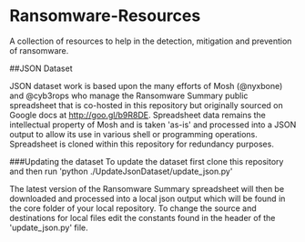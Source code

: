# Ransomware-Resources
A collection of resources to help in the detection, mitigation and prevention of ransomware.

##JSON Dataset

JSON dataset work is based upon the many efforts of Mosh (@nyxbone) and @cyb3rops who manage the Ransomware Summary public spreadsheet that is co-hosted in this repository but originally sourced on Google docs at http://goo.gl/b9R8DE. Spreadsheet data remains the intellectual property of Mosh and is taken 'as-is' and processed into a JSON output to allow its use in various shell or programming operations. Spreadsheet is cloned within this repository for redundancy purposes.

###Updating the dataset
To update the dataset first clone this repository and then run 'python ./UpdateJsonDataset/update_json.py'

The latest version of the Ransomware Summary spreadsheet will then be downloaded and processed into a local json output which will be found in the core folder of your local repository. To change the source and destinations for local files edit the constants found in the header of the 'update_json.py' file.
